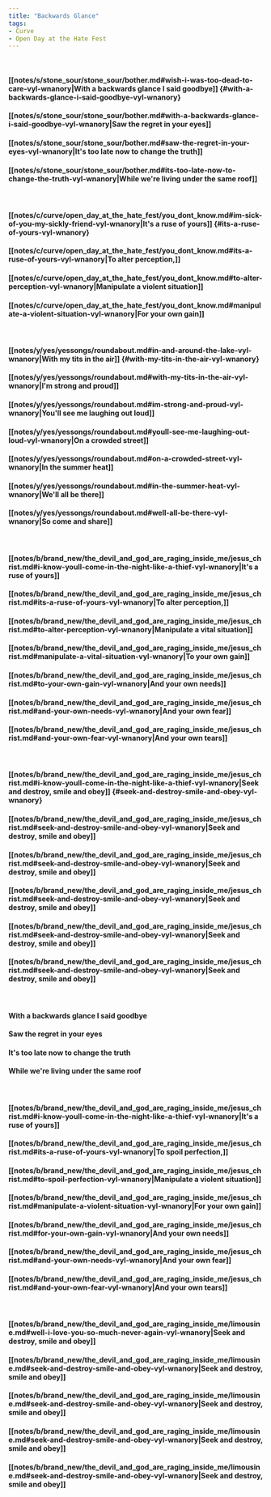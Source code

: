 ```yaml
---
title: "Backwards Glance"
tags:
- Curve
- Open Day at the Hate Fest
---
```

&nbsp;
#### [[notes/s/stone_sour/stone_sour/bother.md#wish-i-was-too-dead-to-care-vyl-wnanory|With a backwards glance I said goodbye]] {#with-a-backwards-glance-i-said-goodbye-vyl-wnanory}
#### [[notes/s/stone_sour/stone_sour/bother.md#with-a-backwards-glance-i-said-goodbye-vyl-wnanory|Saw the regret in your eyes]]
#### [[notes/s/stone_sour/stone_sour/bother.md#saw-the-regret-in-your-eyes-vyl-wnanory|It's too late now to change the truth]]
#### [[notes/s/stone_sour/stone_sour/bother.md#its-too-late-now-to-change-the-truth-vyl-wnanory|While we're living under the same roof]]
&nbsp;
#### [[notes/c/curve/open_day_at_the_hate_fest/you_dont_know.md#im-sick-of-you-my-sickly-friend-vyl-wnanory|It's a ruse of yours]] {#its-a-ruse-of-yours-vyl-wnanory}
#### [[notes/c/curve/open_day_at_the_hate_fest/you_dont_know.md#its-a-ruse-of-yours-vyl-wnanory|To alter perception,]]
#### [[notes/c/curve/open_day_at_the_hate_fest/you_dont_know.md#to-alter-perception-vyl-wnanory|Manipulate a violent situation]]
#### [[notes/c/curve/open_day_at_the_hate_fest/you_dont_know.md#manipulate-a-violent-situation-vyl-wnanory|For your own gain]]
&nbsp;
#### [[notes/y/yes/yessongs/roundabout.md#in-and-around-the-lake-vyl-wnanory|With my tits in the air]] {#with-my-tits-in-the-air-vyl-wnanory}
#### [[notes/y/yes/yessongs/roundabout.md#with-my-tits-in-the-air-vyl-wnanory|I'm strong and proud]]
#### [[notes/y/yes/yessongs/roundabout.md#im-strong-and-proud-vyl-wnanory|You'll see me laughing out loud]]
#### [[notes/y/yes/yessongs/roundabout.md#youll-see-me-laughing-out-loud-vyl-wnanory|On a crowded street]]
#### [[notes/y/yes/yessongs/roundabout.md#on-a-crowded-street-vyl-wnanory|In the summer heat]]
#### [[notes/y/yes/yessongs/roundabout.md#in-the-summer-heat-vyl-wnanory|We'll all be there]]
#### [[notes/y/yes/yessongs/roundabout.md#well-all-be-there-vyl-wnanory|So come and share]]
&nbsp;
#### [[notes/b/brand_new/the_devil_and_god_are_raging_inside_me/jesus_christ.md#i-know-youll-come-in-the-night-like-a-thief-vyl-wnanory|It's a ruse of yours]]
#### [[notes/b/brand_new/the_devil_and_god_are_raging_inside_me/jesus_christ.md#its-a-ruse-of-yours-vyl-wnanory|To alter perception,]]
#### [[notes/b/brand_new/the_devil_and_god_are_raging_inside_me/jesus_christ.md#to-alter-perception-vyl-wnanory|Manipulate a vital situation]]
#### [[notes/b/brand_new/the_devil_and_god_are_raging_inside_me/jesus_christ.md#manipulate-a-vital-situation-vyl-wnanory|To your own gain]]
#### [[notes/b/brand_new/the_devil_and_god_are_raging_inside_me/jesus_christ.md#to-your-own-gain-vyl-wnanory|And your own needs]]
#### [[notes/b/brand_new/the_devil_and_god_are_raging_inside_me/jesus_christ.md#and-your-own-needs-vyl-wnanory|And your own fear]]
#### [[notes/b/brand_new/the_devil_and_god_are_raging_inside_me/jesus_christ.md#and-your-own-fear-vyl-wnanory|And your own tears]]
&nbsp;
#### [[notes/b/brand_new/the_devil_and_god_are_raging_inside_me/jesus_christ.md#i-know-youll-come-in-the-night-like-a-thief-vyl-wnanory|Seek and destroy, smile and obey]] {#seek-and-destroy-smile-and-obey-vyl-wnanory}
#### [[notes/b/brand_new/the_devil_and_god_are_raging_inside_me/jesus_christ.md#seek-and-destroy-smile-and-obey-vyl-wnanory|Seek and destroy, smile and obey]]
#### [[notes/b/brand_new/the_devil_and_god_are_raging_inside_me/jesus_christ.md#seek-and-destroy-smile-and-obey-vyl-wnanory|Seek and destroy, smile and obey]]
#### [[notes/b/brand_new/the_devil_and_god_are_raging_inside_me/jesus_christ.md#seek-and-destroy-smile-and-obey-vyl-wnanory|Seek and destroy, smile and obey]]
#### [[notes/b/brand_new/the_devil_and_god_are_raging_inside_me/jesus_christ.md#seek-and-destroy-smile-and-obey-vyl-wnanory|Seek and destroy, smile and obey]]
#### [[notes/b/brand_new/the_devil_and_god_are_raging_inside_me/jesus_christ.md#seek-and-destroy-smile-and-obey-vyl-wnanory|Seek and destroy, smile and obey]]
&nbsp;
#### With a backwards glance I said goodbye
#### Saw the regret in your eyes
#### It's too late now to change the truth
#### While we're living under the same roof
&nbsp;
#### [[notes/b/brand_new/the_devil_and_god_are_raging_inside_me/jesus_christ.md#i-know-youll-come-in-the-night-like-a-thief-vyl-wnanory|It's a ruse of yours]]
#### [[notes/b/brand_new/the_devil_and_god_are_raging_inside_me/jesus_christ.md#its-a-ruse-of-yours-vyl-wnanory|To spoil perfection,]]
#### [[notes/b/brand_new/the_devil_and_god_are_raging_inside_me/jesus_christ.md#to-spoil-perfection-vyl-wnanory|Manipulate a violent situation]]
#### [[notes/b/brand_new/the_devil_and_god_are_raging_inside_me/jesus_christ.md#manipulate-a-violent-situation-vyl-wnanory|For your own gain]]
#### [[notes/b/brand_new/the_devil_and_god_are_raging_inside_me/jesus_christ.md#for-your-own-gain-vyl-wnanory|And your own needs]]
#### [[notes/b/brand_new/the_devil_and_god_are_raging_inside_me/jesus_christ.md#and-your-own-needs-vyl-wnanory|And your own fear]]
#### [[notes/b/brand_new/the_devil_and_god_are_raging_inside_me/jesus_christ.md#and-your-own-fear-vyl-wnanory|And your own tears]]
&nbsp;
#### [[notes/b/brand_new/the_devil_and_god_are_raging_inside_me/limousine.md#well-i-love-you-so-much-never-again-vyl-wnanory|Seek and destroy, smile and obey]]
#### [[notes/b/brand_new/the_devil_and_god_are_raging_inside_me/limousine.md#seek-and-destroy-smile-and-obey-vyl-wnanory|Seek and destroy, smile and obey]]
#### [[notes/b/brand_new/the_devil_and_god_are_raging_inside_me/limousine.md#seek-and-destroy-smile-and-obey-vyl-wnanory|Seek and destroy, smile and obey]]
#### [[notes/b/brand_new/the_devil_and_god_are_raging_inside_me/limousine.md#seek-and-destroy-smile-and-obey-vyl-wnanory|Seek and destroy, smile and obey]]
#### [[notes/b/brand_new/the_devil_and_god_are_raging_inside_me/limousine.md#seek-and-destroy-smile-and-obey-vyl-wnanory|Seek and destroy, smile and obey]]
